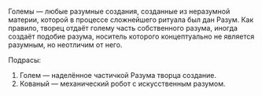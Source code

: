 Големы — любые разумные создания, созданные из неразумной материи, которой в процессе сложнейшего ритуала был дан Разум. Как правило, творец отдаёт голему часть собственного разума, иногда создаёт подобие разума, носитель которого концептуально не является разумным, но неотличим от него.
 
Подрасы:
 
1. Голем — наделённое частичкой Разума творца создание. 
2. Кованый — механический робот с искусственным разумом.